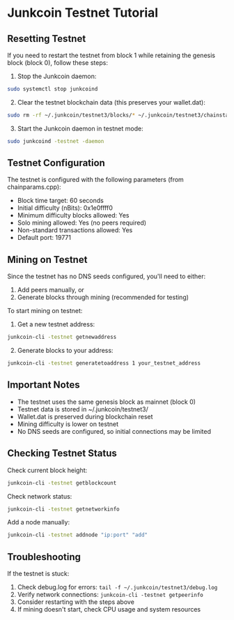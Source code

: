 # Junkcoin Testnet Tutorial

## Resetting Testnet

If you need to restart the testnet from block 1 while retaining the genesis block (block 0), follow these steps:

1. Stop the Junkcoin daemon:
```bash
sudo systemctl stop junkcoind
```

2. Clear the testnet blockchain data (this preserves your wallet.dat):
```bash
sudo rm -rf ~/.junkcoin/testnet3/blocks/* ~/.junkcoin/testnet3/chainstate/*
```

3. Start the Junkcoin daemon in testnet mode:
```bash
sudo junkcoind -testnet -daemon
```

## Testnet Configuration

The testnet is configured with the following parameters (from chainparams.cpp):

- Block time target: 60 seconds
- Initial difficulty (nBits): 0x1e0ffff0
- Minimum difficulty blocks allowed: Yes
- Solo mining allowed: Yes (no peers required)
- Non-standard transactions allowed: Yes
- Default port: 19771

## Mining on Testnet

Since the testnet has no DNS seeds configured, you'll need to either:
1. Add peers manually, or
2. Generate blocks through mining (recommended for testing)

To start mining on testnet:

1. Get a new testnet address:
```bash
junkcoin-cli -testnet getnewaddress
```

2. Generate blocks to your address:
```bash
junkcoin-cli -testnet generatetoaddress 1 your_testnet_address
```

## Important Notes

- The testnet uses the same genesis block as mainnet (block 0)
- Testnet data is stored in ~/.junkcoin/testnet3/
- Wallet.dat is preserved during blockchain reset
- Mining difficulty is lower on testnet
- No DNS seeds are configured, so initial connections may be limited

## Checking Testnet Status

Check current block height:
```bash
junkcoin-cli -testnet getblockcount
```

Check network status:
```bash
junkcoin-cli -testnet getnetworkinfo
```

Add a node manually:
```bash
junkcoin-cli -testnet addnode "ip:port" "add"
```

## Troubleshooting

If the testnet is stuck:
1. Check debug.log for errors: `tail -f ~/.junkcoin/testnet3/debug.log`
2. Verify network connections: `junkcoin-cli -testnet getpeerinfo`
3. Consider restarting with the steps above
4. If mining doesn't start, check CPU usage and system resources
